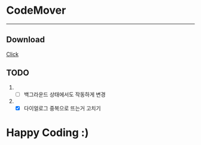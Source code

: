 # CodeMover

-----

## Download
[Click](https://github.com/jisungbin/CodeMover/releases/download/1.0.0/app-debug.apk)

## TODO
1. - [ ] 백그라운드 상태에서도 작동하게 변경
2. - [x] 다이얼로그 중복으로 뜨는거 고치기 

# Happy Coding :)
